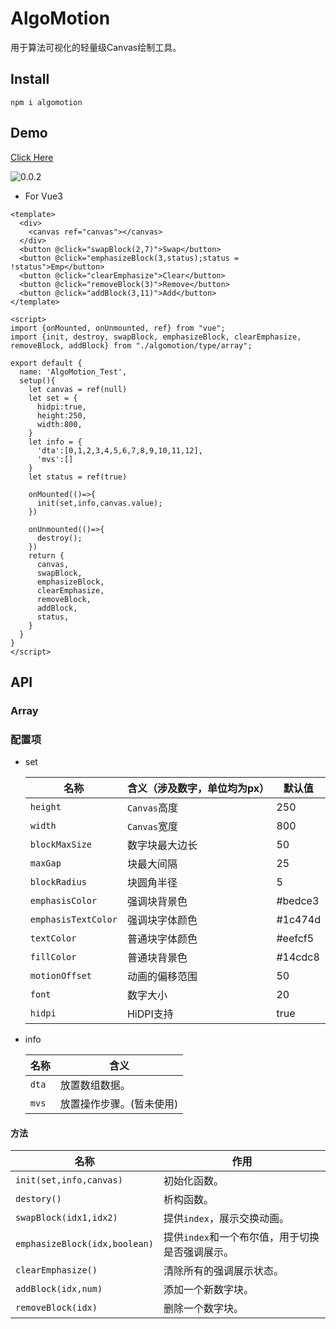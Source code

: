 # AlgoMotion

用于算法可视化的轻量级Canvas绘制工具。

## Install

```
npm i algomotion
```

## Demo

[Click Here](./demo.html)

![0.0.2](https://pictures-nicerwang-1256891306.cos.ap-beijing.myqcloud.com//img0.0.2.gif)

* For Vue3

```vue
<template>
  <div>
    <canvas ref="canvas"></canvas>
  </div>
  <button @click="swapBlock(2,7)">Swap</button>
  <button @click="emphasizeBlock(3,status);status = !status">Emp</button>
  <button @click="clearEmphasize">Clear</button>
  <button @click="removeBlock(3)">Remove</button>
  <button @click="addBlock(3,11)">Add</button>
</template>

<script>
import {onMounted, onUnmounted, ref} from "vue";
import {init, destroy, swapBlock, emphasizeBlock, clearEmphasize, removeBlock, addBlock} from "./algomotion/type/array";

export default {
  name: 'AlgoMotion_Test',
  setup(){
    let canvas = ref(null)
    let set = {
      hidpi:true,
      height:250,
      width:800,
    }
    let info = {
      'dta':[0,1,2,3,4,5,6,7,8,9,10,11,12],
      'mvs':[]
    }
    let status = ref(true)

    onMounted(()=>{
      init(set,info,canvas.value);
    })

    onUnmounted(()=>{
      destroy();
    })
    return {
      canvas,
      swapBlock,
      emphasizeBlock,
      clearEmphasize,
      removeBlock,
      addBlock,
      status,
    }
  }
}
</script>
```

## API

### Array

### 配置项

* set

  | 名称                | 含义（涉及数字，单位均为px） | 默认值  |
  | ------------------- | ---------------------------- | ------- |
  | `height`            | `Canvas`高度                 | 250     |
  | `width`             | `Canvas`宽度                 | 800     |
  | `blockMaxSize`      | 数字块最大边长               | 50      |
  | `maxGap`            | 块最大间隔                   | 25      |
  | `blockRadius`       | 块圆角半径                   | 5       |
  | `emphasisColor`     | 强调块背景色                 | #bedce3 |
  | `emphasisTextColor` | 强调块字体颜色               | #1c474d |
  | `textColor`         | 普通块字体颜色               | #eefcf5 |
  | `fillColor`         | 普通块背景色                 | #14cdc8 |
  | `motionOffset`      | 动画的偏移范围               | 50      |
  | `font`              | 数字大小                     | 20      |
  | `hidpi`             | HiDPI支持                    | true    |

* info

  | 名称  | 含义                     |
  | ----- | ------------------------ |
  | `dta` | 放置数组数据。           |
  | `mvs` | 放置操作步骤。(暂未使用) |

#### 方法

| 名称                          | 作用                                            |
| ----------------------------- | ----------------------------------------------- |
| `init(set,info,canvas)`       | 初始化函数。                                    |
| `destory()`                   | 析构函数。                                      |
| `swapBlock(idx1,idx2)`        | 提供`index`，展示交换动画。                     |
| `emphasizeBlock(idx,boolean)` | 提供`index`和一个布尔值，用于切换是否强调展示。 |
| `clearEmphasize()`            | 清除所有的强调展示状态。                        |
| `addBlock(idx,num)`           | 添加一个新数字块。                              |
| `removeBlock(idx)`            | 删除一个数字块。                                |

